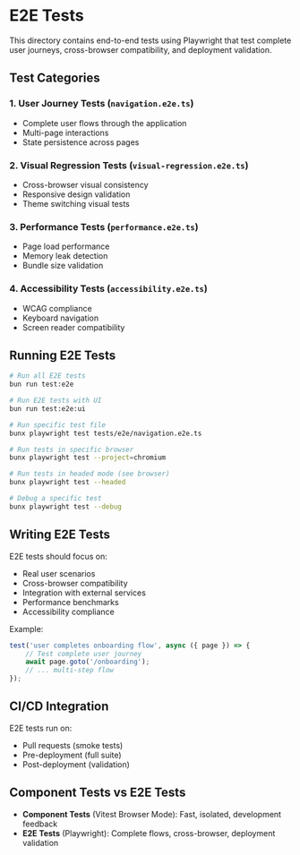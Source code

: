 # E2E Tests

This directory contains end-to-end tests using Playwright that test complete user journeys, cross-browser compatibility, and deployment validation.

## Test Categories

### 1. User Journey Tests (`navigation.e2e.ts`)

- Complete user flows through the application
- Multi-page interactions
- State persistence across pages

### 2. Visual Regression Tests (`visual-regression.e2e.ts`)

- Cross-browser visual consistency
- Responsive design validation
- Theme switching visual tests

### 3. Performance Tests (`performance.e2e.ts`)

- Page load performance
- Memory leak detection
- Bundle size validation

### 4. Accessibility Tests (`accessibility.e2e.ts`)

- WCAG compliance
- Keyboard navigation
- Screen reader compatibility

## Running E2E Tests

```bash
# Run all E2E tests
bun run test:e2e

# Run E2E tests with UI
bun run test:e2e:ui

# Run specific test file
bunx playwright test tests/e2e/navigation.e2e.ts

# Run tests in specific browser
bunx playwright test --project=chromium

# Run tests in headed mode (see browser)
bunx playwright test --headed

# Debug a specific test
bunx playwright test --debug
```

## Writing E2E Tests

E2E tests should focus on:

- Real user scenarios
- Cross-browser compatibility
- Integration with external services
- Performance benchmarks
- Accessibility compliance

Example:

```typescript
test('user completes onboarding flow', async ({ page }) => {
	// Test complete user journey
	await page.goto('/onboarding');
	// ... multi-step flow
});
```

## CI/CD Integration

E2E tests run on:

- Pull requests (smoke tests)
- Pre-deployment (full suite)
- Post-deployment (validation)

## Component Tests vs E2E Tests

- **Component Tests** (Vitest Browser Mode): Fast, isolated, development feedback
- **E2E Tests** (Playwright): Complete flows, cross-browser, deployment validation
